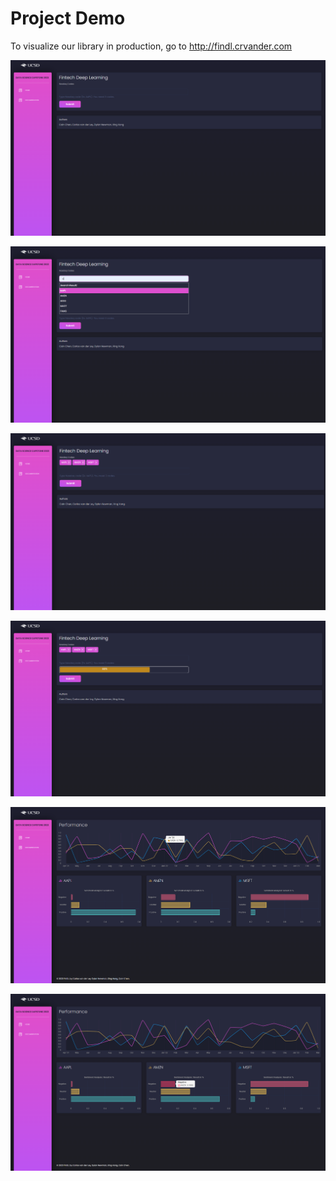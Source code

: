# Project Demo

To visualize our library in production, go to <http://findl.crvander.com>

![](figures/1a.png "FinDL - dashboard")

![](figures/2a.png "FinDL - dashboard")

![](figures/3a.png "FinDL - dashboard")

![](figures/4a.png "FinDL - dashboard")

![](figures/5a.png "FinDL - dashboard")

![](figures/6a.png "FinDL - dashboard")